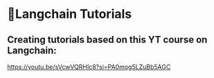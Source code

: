 # 🦜️Langchain Tutorials
## Creating tutorials based on this YT course on Langchain: 
https://youtu.be/sVcwVQRHIc8?si=PA0mog5LZuBb5AGC
